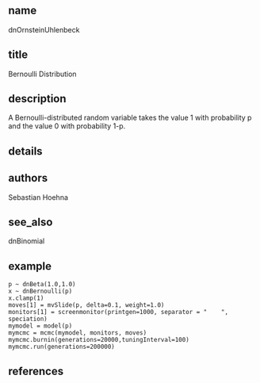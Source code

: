 ## name
dnOrnsteinUhlenbeck
## title
Bernoulli Distribution
## description
A Bernoulli-distributed random variable takes the value 1 with probability p and the value 0 with probability 1-p.
## details
## authors
Sebastian Hoehna
## see_also
dnBinomial
## example
	p ~ dnBeta(1.0,1.0)
	x ~ dnBernoulli(p)
	x.clamp(1)
	moves[1] = mvSlide(p, delta=0.1, weight=1.0)
	monitors[1] = screenmonitor(printgen=1000, separator = "	", speciation)
	mymodel = model(p)
	mymcmc = mcmc(mymodel, monitors, moves)
	mymcmc.burnin(generations=20000,tuningInterval=100)
	mymcmc.run(generations=200000)
	
## references
